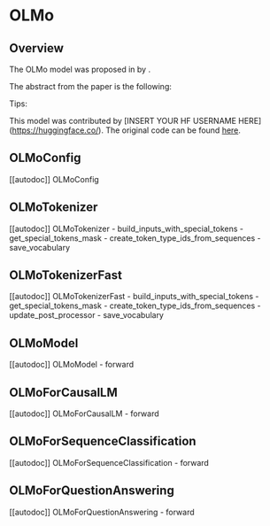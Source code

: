 <!--Copyright 2024 The HuggingFace Team. All rights reserved.

Licensed under the Apache License, Version 2.0 (the "License"); you may not use this file except in compliance with
the License. You may obtain a copy of the License at

http://www.apache.org/licenses/LICENSE-2.0

Unless required by applicable law or agreed to in writing, software distributed under the License is distributed on
an "AS IS" BASIS, WITHOUT WARRANTIES OR CONDITIONS OF ANY KIND, either express or implied. See the License for the
specific language governing permissions and limitations under the License.

⚠️ Note that this file is in Markdown but contain specific syntax for our doc-builder (similar to MDX) that may not be
rendered properly in your Markdown viewer.

-->

# OLMo

## Overview

The OLMo model was proposed in [<INSERT PAPER NAME HERE>](<INSERT PAPER LINK HERE>) by <INSERT AUTHORS HERE>.
<INSERT SHORT SUMMARY HERE>

The abstract from the paper is the following:

*<INSERT PAPER ABSTRACT HERE>*

Tips:

<INSERT TIPS ABOUT MODEL HERE>

This model was contributed by [INSERT YOUR HF USERNAME HERE](https://huggingface.co/<INSERT YOUR HF USERNAME HERE>).
The original code can be found [here](<INSERT LINK TO GITHUB REPO HERE>).


## OLMoConfig

[[autodoc]] OLMoConfig

## OLMoTokenizer

[[autodoc]] OLMoTokenizer
    - build_inputs_with_special_tokens
    - get_special_tokens_mask
    - create_token_type_ids_from_sequences
    - save_vocabulary

## OLMoTokenizerFast

[[autodoc]] OLMoTokenizerFast
    - build_inputs_with_special_tokens
    - get_special_tokens_mask
    - create_token_type_ids_from_sequences
    - update_post_processor
    - save_vocabulary

## OLMoModel

[[autodoc]] OLMoModel
    - forward

## OLMoForCausalLM

[[autodoc]] OLMoForCausalLM
    - forward

## OLMoForSequenceClassification

[[autodoc]] OLMoForSequenceClassification
    - forward

## OLMoForQuestionAnswering

[[autodoc]] OLMoForQuestionAnswering
    - forward

